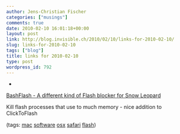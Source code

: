 ```yaml
---
author: Jens-Christian Fischer
categories: ["musings"]
comments: true
date: 2010-02-10 16:01:18+00:00
layout: post
link: http://blog.invisible.ch/2010/02/10/links-for-2010-02-10/
slug: links-for-2010-02-10
tags: ["blog"]
title: links for 2010-02-10
type: post
wordpress_id: 792
---
```


  * 
                

[BashFlash - A different kind of Flash blocker for Snow Leopard](http://www.bashflash.com/#download)


                

Kill flash processes that use to much memory - nice addition to ClickToFlash


                

(tags: [mac](http://delicious.com/jaycee/mac) [software](http://delicious.com/jaycee/software) [osx](http://delicious.com/jaycee/osx) [safari](http://delicious.com/jaycee/safari) [flash](http://delicious.com/jaycee/flash))


            
